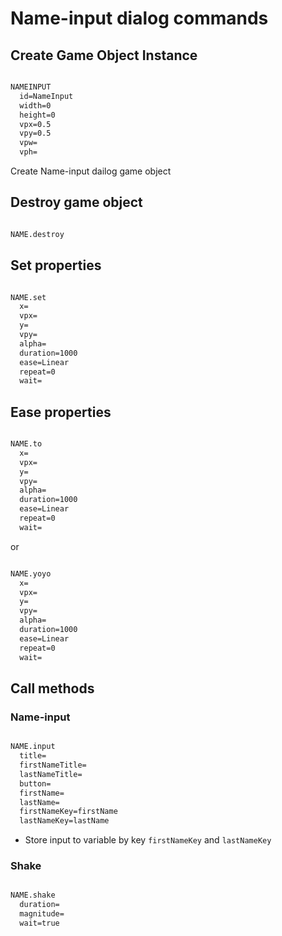 # Name-input dialog commands

## Create Game Object Instance

```markdown

NAMEINPUT
  id=NameInput
  width=0
  height=0
  vpx=0.5
  vpy=0.5
  vpw=
  vph=

```

Create Name-input dailog game object

## Destroy game object

```markdown

NAME.destroy

```

## Set properties

```markdown

NAME.set
  x=
  vpx=
  y=
  vpy=
  alpha=
  duration=1000
  ease=Linear
  repeat=0
  wait=

```

## Ease properties

```markdown

NAME.to
  x=
  vpx=
  y=
  vpy=
  alpha=
  duration=1000
  ease=Linear
  repeat=0
  wait=

```

or

```markdown

NAME.yoyo
  x=
  vpx=
  y=
  vpy=
  alpha=
  duration=1000
  ease=Linear
  repeat=0
  wait=

```

## Call methods

### Name-input

```markdown

NAME.input
  title=
  firstNameTitle=
  lastNameTitle=
  button=
  firstName=
  lastName=
  firstNameKey=firstName
  lastNameKey=lastName

```

- Store input to variable by key `firstNameKey` and `lastNameKey`

### Shake

```markdown

NAME.shake
  duration=
  magnitude=
  wait=true

```
